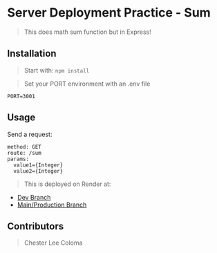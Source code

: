 # Server Deployment Practice - Sum

> This does math sum function but in Express!

## Installation

> Start with: `npm install`

> Set your PORT environment with an .env file

```text
PORT=3001
```

## Usage

Send a request:

```text
method: GET
route: /sum
params:
  value1={Integer}
  value2={Integer}
```

> This is deployed on Render at:
* [Dev Branch](https://server-deployment-dev-5e4h.onrender.com)
* [Main/Production Branch](https://server-deployment-prod-q0ri.onrender.com)

## Contributors
> Chester Lee Coloma